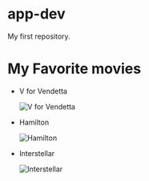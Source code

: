 # app-dev
My first repository.

# **My Favorite movies**

- V for Vendetta

  ![V for Vendetta](https://github.com/EM-DYEY/app-dev/assets/152773217/d0207418-626d-4640-b74e-39b9f72e15f9)

- Hamilton

  ![Hamilton](https://github.com/EM-DYEY/app-dev/assets/152773217/a197c211-d0c4-485e-a3d9-3cfeacc05151)

- Interstellar

  ![Interstellar](https://github.com/EM-DYEY/app-dev/assets/152773217/66a9408d-6aa4-4613-9e05-cc845e305d42)
